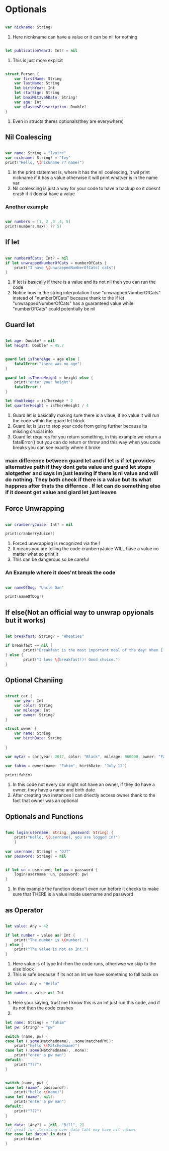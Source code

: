 # Optionals

```swift

var nickname: String?

```

1. Here nicnkname can have a value or it can be nil for nothing

```swift

let publicationYear3: Int? = nil

```

1. This is just more explicit 

```swift

struct Person {
    var firstName: String
    var lastName: String
    let birthYear: Int
    let starSign: String
    let bnaiMitzvahDate: String?
    var age: Int
    var glassesPrescription: Double?
}

```
1. Even in structs theres optionals(they are everywhere)

## Nil Coalescing

```swift

var name: String = "Ivoire"
var nickname: String? = "Ivy"
print("Hello, \(nickname ?? name)")

```
1. In the print statemnet is, where it has the nil coalescing, it wil print nickname if it has a value otherwise it will print whatver is in the name var
2. Nil coalescing is just a way for your code to have a backup so it doesnt crash if it doenst have a value

### Another example

```swift

var numbers = [1, 2 ,3 ,4, 5]
print(numbers.max() ?? 5)

```


## If let

```swift

var numberOfCats: Int? = nil
if let unwrappedNumberOfCats = numberOfCats {
    print("I have \(unwrappedNumberOfCats) cats")
}

```

1. If let is basically if there is a value and its not nil then you can run the code
2. Notice how in the string interpolation I use "unwrappedNumberOfCats" instead of "numberOfCats" because thank to the if let "unwrappedNumberOfCats" has a guaranteed value while "numberOfCats" could potentially be nil


## Guard let

```swift

let age: Double? = nil
let height: Double? = 45.7


guard let isThereAge = age else {
    fatalError("there was no age")
}

guard let isThereHeight = height else {
    print("enter your height")
    fatalError()
}

let doubleAge = isThereAge * 2
let quarterHeight = isThereHeight / 4

```

1. Guard let is basically making sure there is a vlaue, if no value it will run the code within the guard let block
2. Guard let is just to stop your code from going further because its missing crucial info
3. Guard let requires for you return something, in this example we return a fatalError() but you can do return or throw and this way when you code breaks you can see exactly where it broke

### main difference between guard let and if let is if let provides alternative path if they dont geta  value and guard let stops alotgether and says im just leaving if there is ni value and will do nothing. They both check if there is a value but its what happnes after thats the differnce . If let can do something else if it doesnt get value and giard let just leaves
## Force Unwrapping

```swift

var cranberryJuice: Int? = nil

print(cranberryJuice!)

```

1. Forced unwrapping is recognized via the !
2. It means you are telling the code cranberryJuice WILL have a value no matter what so print it
3. This can be dangerous so be careful

### An Example where it does'nt break the code

```swift

var nameOfDog: "Uncle Dan"

print(nameOfDog!)

```

## If else(Not an official way to unwrap opyionals but it works)

```swift

let breakfast: String? = "Wheaties"

if breakfast == nil {
        print("Breakfast is the most important meal of the day! When I was your age we...")
} else {
        print("I love \(breakfast!)! Good choice.")
}

```


## Optional Chaniing


```swift

struct car {
    var year: Int
    var color: String
    var mileage: Int
    var owner: String?
}

struct owner {
    var name: String
    var birthDate: String
    
}

var myCar = car(year: 2017, color: "Black", mileage: 860000, owner: "Fahim")

var fahim = owner(name: "Fahim", birthDate: "July 12")

print(fahim)

```

1. In this code not every car might not have an owner, if they do have a owner, they have a name and birth date
2. After creating two instances I can driectly access owner thank to the fact that owner was an optional


## Optionals and Functions

```swift

func login(username: String, password: String) {
    print("Hello, \(username), you are logged in!")
    }
 
var username: String? = "DJT"
var password: String? = nil


if let un = username, let pw = password {
    login(username: un, password: pw)
}

```

1. In this example the function doesn't even run before it checks to make sure that THERE is a value inside username and password

## as Operator

```swift

let value: Any = 42 

if let number = value as? Int {
    print("The number is \(number).")
} else {
    print("The value is not an Int.")
}
```
1. Here value is of type Int rhen the code runs, otheriwse we skip to the else block
2. This is safe because if its not an Int we have something to fall back on


```swift
let value: Any = "Hello"

let number = value as! Int 
```
1. Here your saying, trust me I know this is an Int just run this code, and if its not then the code crashes
2. 
```swift
let name: String? = "fahim"
let pw: String? = "pw"

switch (name, pw) {
case let (.some(Matchedname), .some(matchedPW)):
    print("hello \(Matchedname)")
case let (.some(Matchedname), .none):
    print("enter a pw man")
default:
    print("???")
}


switch (name, pw) {
case let (name?, passowrd?):
    print("hello \(name)")
case let (name?, nil):
    print("enter a pw man")
default:
    print("???")
}

let data: [Any?] = [nil, "Bill", 2]
/// great for iterating over data taht may have nil values
for case let datum? in data {
    print(datum)
}


